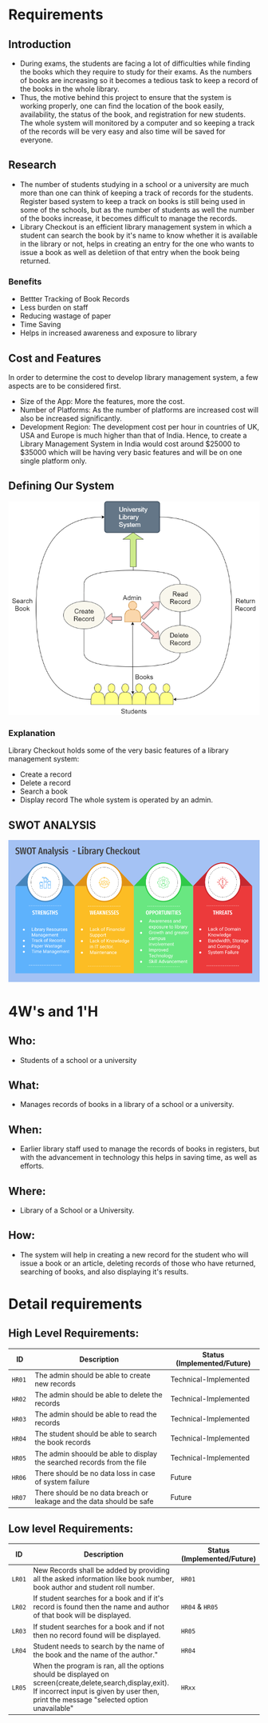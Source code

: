 # Requirements
## Introduction
 *  During exams, the students are facing a lot of difficulties while finding the books which they require to study for their exams. As the numbers of books are increasing so it becomes a tedious task to keep a record of the books in the whole library.
 *  Thus, the motive behind this project to ensure that the system is working properly, one can find the location of the book easily, availability, the status of the book, and registration for new students. The whole system will monitored by a computer and so keeping a track of the records will be very easy and also time will be saved for everyone.

## Research
 *  The number of students studying in a school or a university are much more than one can think of keeping a track of records for the students. Register based system to keep a track on books is still being used in some of the schools, but as the number of students as well the number of the books increase, it becomes difficult to manage the records.
 *  Library Checkout is an efficient library management system in which a student can search the book by it's name to know whether it is available in the library or not, helps in creating an entry for the one who wants to issue a book as well as deletiion of that entry when the book being returned.

 ### Benefits
 *  Bettter Tracking of Book Records
 *  Less burden on staff
 *  Reducing wastage of paper
 *  Time Saving
 *  Helps in increased awareness and exposure to library

## Cost and Features
In order to determine the cost to develop library management system, a few aspects are to be considered first.
*   Size of the App: More the features, more the cost.
*   Number of Platforms: As the number of platforms are increased cost will also be increased significantly.
*   Development Region: The development cost per hour in countries of UK, USA and Europe is much higher than that of India.
Hence, to create a Library Management System in India would cost around $25000 to $35000 which will be having very basic features and will be on one single platform only.

## Defining Our System
![system](https://github.com/DhyeyaPatel/Mini_Project/blob/master/5_Images/system.png)
### Explanation
Library Checkout holds some of the very basic features of a library management system:
*   Create a record
*   Delete a record
*   Search a book
*   Display record
The whole system is operated by an admin.

## SWOT ANALYSIS
![swot analysis](https://github.com/DhyeyaPatel/Mini_Project/blob/master/5_Images/swot%20analysis.png)
# 4W&#39;s and 1&#39;H

## Who:
*   Students of a school or a university

## What:
*   Manages records of books in a library of a school or a university.

## When:
*   Earlier library staff used to manage the records of books in registers, but with the advancement in technology this helps in saving time, as well as efforts.

## Where:
*   Library of a School or a University.

## How:
*   The system will help in creating a new record for the student who will issue a book or an article, deleting records of those who have returned, searching of books, and also displaying it's results.

# Detail requirements
## High Level Requirements:
 ID | Description | Status (Implemented/Future)
------ |-----------| --------------
`HR01` | The admin should be able to create new records| Technical-Implemented
`HR02 `| The admin should be able to delete the records| Technical-Implemented
`HR03 `| The admin should be able to read the records| Technical-Implemented
`HR04 `| The student should be able to search the book records| Technical-Implemented
`HR05 `| The admin shoould be able to display the searched records from the file| Technical-Implemented
`HR06 `| There should be no data loss in case of system failure | Future
`HR07 `|There should be no data breach or leakage and the data should be safe| Future


##  Low level Requirements:
ID | Description | Status (Implemented/Future)
------ |-----------| --------------
`LR01` | New Records shall be added by providing all the asked information like book number, book author and student roll number. | `HR01` | Implemented
`LR02` | If student searches for a book and if it's record is found then the name and author of that book will be displayed. | `HR04` & `HR05` | Implemented
`LR03` | If student searches for a book and if not then no record found will be displayed. | `HR05` | Implemented
`LR04` | Student needs to search by the name of the book and the name of the author." | `HR04` | Implemented
`LR05` | When the program is ran, all the options should be displayed on screen(create,delete,search,display,exit). If incorrect input is given by user then, print the message "selected option unavailable" | `HRxx` | Implemented
